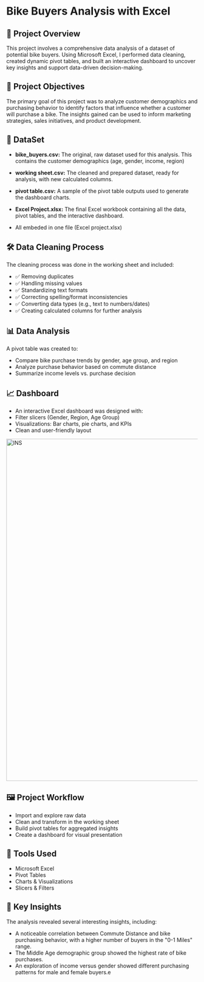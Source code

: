 # Bike Buyers Analysis with Excel

## 📌 Project Overview
This project involves a comprehensive data analysis of a dataset of potential bike buyers. Using Microsoft Excel, I performed data cleaning, created dynamic pivot tables, and built an interactive dashboard to uncover key insights and support data-driven decision-making.

## 🎯 Project Objectives
The primary goal of this project was to analyze customer demographics and purchasing behavior to identify factors that influence whether a customer will purchase a bike. The insights gained can be used to inform marketing strategies, sales initiatives, and product development.

## 📂 DataSet
- **bike_buyers.csv:** The original, raw dataset used for this analysis. This contains the customer demographics (age, gender, income, region)
  
- **working sheet.csv:** The cleaned and prepared dataset, ready for analysis, with new calculated columns.
  
- **pivot table.csv:** A sample of the pivot table outputs used to generate the dashboard charts.
  
- **Excel Project.xlsx:** The final Excel workbook containing all the data, pivot tables, and the interactive dashboard.
- All embeded in one file (Excel project.xlsx)

## 🛠️ Data Cleaning Process
The cleaning process was done in the working sheet and included:
- ✅ Removing duplicates
- ✅ Handling missing values
- ✅ Standardizing text formats
- ✅ Correcting spelling/format inconsistencies
- ✅ Converting data types (e.g., text to numbers/dates)
- ✅ Creating calculated columns for further analysis

## 📊 Data Analysis
A pivot table was created to:
- Compare bike purchase trends by gender, age group, and region
- Analyze purchase behavior based on commute distance
- Summarize income levels vs. purchase decision

## 📈 Dashboard
- An interactive Excel dashboard was designed with:
- Filter slicers (Gender, Region, Age Group)
- Visualizations: Bar charts, pie charts, and KPIs
- Clean and user-friendly layout


<img width="1423" height="901" alt="INS" src="https://github.com/user-attachments/assets/d3b7c3f4-8567-43c2-bda3-ddb5f7f8ed8a" />

## 🖼️ Project Workflow
- Import and explore raw data
- Clean and transform in the working sheet
- Build pivot tables for aggregated insights
- Create a dashboard for visual presentation

## 🚀 Tools Used
- Microsoft Excel
- Pivot Tables
- Charts & Visualizations
- Slicers & Filters

## 📌 Key Insights
The analysis revealed several interesting insights, including:
- A noticeable correlation between Commute Distance and bike purchasing behavior, with a higher number of buyers in the "0-1 Miles" range.
- The Middle Age demographic group showed the highest rate of bike purchases.
- An exploration of income versus gender showed different purchasing patterns for male and female buyers.e
